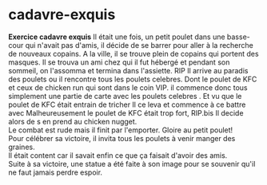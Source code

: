 # cadavre-exquis
**Exercice cadavre exquis**
Il était une fois, un petit poulet dans une basse-cour qui n'avait pas d'amis, il décide de se barrer pour 
aller à la recherche de nouveaux copains. 
A la ville, il se trouve plein de copains qui portent des masques. Il se trouva un ami chez qui il fut hébergé et 
pendant son sommeil, on l'assomma et termina dans l'assiette. RIP
Il arrive au paradis des poulets ou il rencontre tous les poulets celebres.
Dont le poulet de KFC et ceux de chicken run qui sont dans le coin VIP.
il commence donc tous simplement une partie de carte avec les poulets celebres .
Et vu que le poulet de KFC était entrain de tricher
Il ce leva et commence à ce battre avec
Malheureusement le poulet de KFC était trop fort, RIP.bis
Il decide alors de s en prend au chicken nugget.  
Le combat est rude mais il finit par l'emporter.
Gloire au petit poulet!  
Pour célébrer sa victoire, il invita tous les poulets à venir manger des graines.  
Il était content car il savait enfin ce que ça faisait d'avoir des amis.  
Suite à sa victoire, une statue a été faite à son image pour se souvenir qu'il ne faut jamais perdre espoir.
